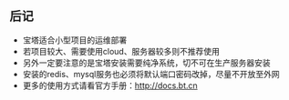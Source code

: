 ## 后记

* 宝塔适合小型项目的运维部署
* 若项目较大、需要使用cloud、服务器较多则不推荐使用
* 另外一定要注意的是宝塔安装需要纯净系统，切不可在生产服务器安装
* 安装的redis、mysql服务也必须将默认端口密码改掉，尽量不开放至外网
* 更多的使用方式请看官方手册：http://docs.bt.cn
